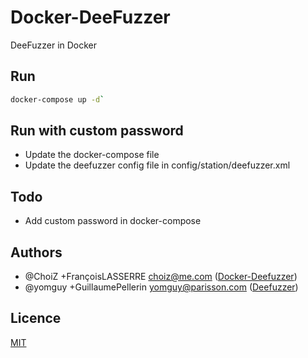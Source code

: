 # Docker-DeeFuzzer

DeeFuzzer in Docker

## Run

```bash
docker-compose up -d`
```

## Run with custom password

- Update the docker-compose file
- Update the deefuzzer config file in config/station/deefuzzer.xml

## Todo

- Add custom password in docker-compose

## Authors

* @ChoiZ +FrançoisLASSERRE choiz@me.com ([Docker-Deefuzzer](https://github.com/ChoiZ/Docker-DeeFuzzer))
* @yomguy +GuillaumePellerin yomguy@parisson.com ([Deefuzzer](https://github.com/yomguy/DeeFuzzer))

## Licence

[MIT](https://github.com/choiz/docker-deefuzzer/blob/master/LICENSE)
